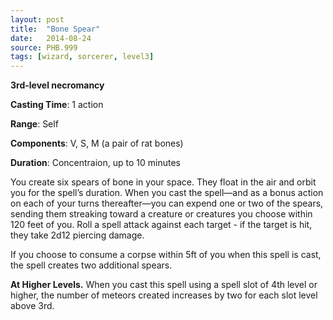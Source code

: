 ```yaml
---
layout: post
title:  "Bone Spear"
date:   2014-08-24
source: PHB.999
tags: [wizard, sorcerer, level3]
---
```


**3rd-level necromancy**

**Casting Time**: 1 action

**Range**: Self

**Components**: V, S, M (a pair of rat bones)

**Duration**: Concentraion, up to 10 minutes

You create six spears of bone in your space. They float in the air and orbit you for the spell’s duration. When you cast the spell—and as a bonus action on each of your turns thereafter—you can expend one or two of the spears, sending them streaking toward a creature or creatures you choose within 120 feet of you. Roll a spell attack against each target - if the target is hit, they take 2d12 piercing damage.

If you choose to consume a corpse within 5ft of you when this spell is cast, the spell creates two additional spears.

**At Higher Levels.** When you cast this spell using a spell slot of 4th level or higher, the number of meteors created increases by two for each slot level above 3rd.

